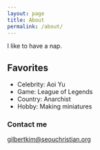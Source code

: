 ```yaml
---
layout: page
title: About
permalink: /about/
---
```


I like to have a nap.

## Favorites

* Celebrity: Aoi Yu
* Game: League of Legends
* Country: Anarchist
* Hobby: Making miniatures

### Contact me

[gilbertkim@seouchristian.org](mailto:gilbertkim@seouchristian.or)

